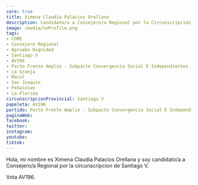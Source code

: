 ```yaml
---
core: true
title: Ximena Claudia Palacios Orellana
description: Candidato/a a Consejero/a Regional por la Circunscripción de Santiago V
image: /media/noProfile.png
tags:
- CORE
- Consejero Regional
- Apruebo Dignidad
- Santiago V
- AV196
- Pacto Frente Amplio - Subpacto Convergencia Social E Independientes - Independientes
- La Granja
- Macul
- San Joaquin
- Peñalolen
- La Florida
circunscripcionProvincial: Santiago V
papeleta: AV196
partido: Pacto Frente Amplio - Subpacto Convergencia Social E Independientes - Independientes
paginaWeb:
facebook:
twitter:
instagram:
youtube:
tiktok:
---
```

Hola, mi nombre es Ximena Claudia Palacios Orellana y soy candidato/a a Consejero/a Regional por la circunscripcion de Santiago V.

Vota AV196.
